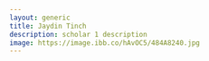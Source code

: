 ```yaml
---
layout: generic
title: Jaydin Tinch
description: scholar 1 description
image: https://image.ibb.co/hAvOC5/484A8240.jpg
---
```



